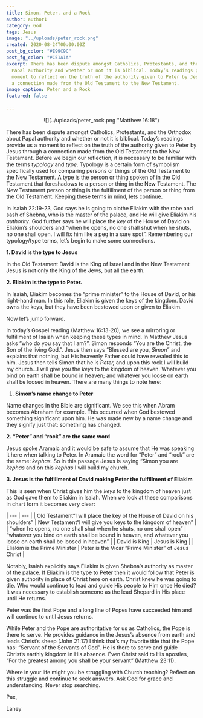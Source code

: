 ```yaml
---
title: Simon, Peter, and a Rock
author: author1
category: God
tags: Jesus
image: "../uploads/peter_rock.png"
created: 2020-08-24T00:00:00Z
post_bg_color: "#E99C9C"
post_fg_color: "#C51A1A"
excerpt: There has been dispute amongst Catholics, Protestants, and the Orthodox about
  Papal authority and whether or not it is biblical. Today’s readings provide us a
  moment to reflect on the truth of the authority given to Peter by Jesus through
  a connection made from the Old Testament to the New Testament.
image_caption: Peter and a Rock
featured: false

---
```

<p align="center">
![](../uploads/peter_rock.png "Matthew 16:18")
</p>
  
There has been dispute amongst Catholics, Protestants, and the Orthodox about Papal authority and whether or not it is biblical. Today’s readings provide us a moment to reflect on the truth of the authority given to Peter by Jesus through a connection made from the Old Testament to the New Testament. Before we begin our reflection, it is necessary to be familiar with the terms _typology_ and _type._ Typology is a certain form of symbolism specifically used for comparing persons or things of the Old Testament to the New Testament. A type is the person or thing spoken of in the Old Testament that foreshadows to a person or thing in the New Testament. The New Testament person or thing is the fulfillment of the person or thing from the Old Testament. Keeping these terms in mind, lets continue.

In Isaiah 22:19-23, God says he is going to clothe Eliakim with the robe and sash of Shebna, who is the master of the palace, and He will give Eliakim his _authority_. God further says he will place the _key_ of the House of David on Eliakim’s shoulders and “when he opens, no one shall shut when he shuts, no one shall open. I will fix him like a peg in a sure spot”. Remembering our typology/type terms, let’s begin to make some connections.

**1. David is the type to Jesus**

In the Old Testament David is the King of Israel and in the New Testament Jesus is not only the King of the Jews, but all the earth.

**2. Eliakim is the type to Peter.**

In Isaiah, Eliakim becomes the “prime minister” to the House of David, or his right-hand man. In this role, Eliakim is given the keys of the kingdom. David owns the keys, but they have been bestowed upon or given to Eliakim.

Now let’s jump forward.

In today’s Gospel reading (Matthew 16:13-20), we see a mirroring or fulfillment of Isaiah when keeping these types in mind. In Matthew Jesus asks “who do you say that I am?”. Simon responds “You are the Christ, the Son of the living God.”. Jesus then says “Blessed are you, _Simon_” and explains that nothing, but His heavenly Father could have revealed this to him. Jesus then tells Simon that he is _Peter,_ and upon this rock I will build my church…I will give _you_ the _keys_ to the kingdom of heaven. Whatever you bind on earth shall be bound in heaven; and whatever you loose on earth shall be loosed in heaven. There are many things to note here:

1. **Simon’s name change to Peter**

Name changes in the Bible are significant. We see this when Abram becomes Abraham for example. This occurred when God bestowed something significant upon him. He was made new by a name change and they signify just that: something has changed.

**2. “Peter” and “rock” are the same word**

Jesus spoke Aramaic and it would be safe to assume that He was speaking it here when talking to Peter. In Aramaic the word for “Peter” and “rock” are the same: _kephas._ So in this passage Jesus is saying “Simon you are _kephas_ and on this _kephas_ I will build my church.

**3. Jesus is the fulfillment of David making Peter the fulfillment of Eliakim**

This is seen when Christ gives him the _keys_ to the kingdom of heaven just as God gave them to Eliakim in Isaiah. When we look at these comparisons in chart form it becomes very clear:

| --- | --- |
| Old Testament“I will place the key of the House of David on his shoulders” | New Testament“I will give you keys to the kingdom of heaven” |
| “when he opens, no one shall shut when he shuts, no one shall open” | “whatever you bind on earth shall be bound in heaven, and whatever you loose on earth shall be loosed in heaven” |
| David is King | Jesus is King |
| Eliakim is the Prime Minister | Peter is the Vicar “Prime Minister” of Jesus Christ |

Notably, Isaiah explicitly says Eliakim is given Shebna’s authority as master of the palace. If Eliakim is the type to Peter then it would follow that Peter is given authority in place of Christ here on earth. Christ knew he was going to die. Who would continue to lead and guide His people to Him once He died? It was necessary to establish someone as the lead Shepard in His place until He returns.

Peter was the first Pope and a long line of Popes have succeeded him and will continue to until Jesus returns.

While Peter and the Pope are authoritative for us as Catholics, the Pope is there to serve. He provides guidance in the Jesus’s absence from earth and leads Christ’s sheep (John 21:17) I think that’s my favorite title that the Pope has: “Servant of the Servants of God”. He is there to serve and guide Christ’s earthly kingdom in His absence. Even Christ said to His apostles, “For the greatest among you shall be your servant” (Matthew 23:11).

Where in your life might you be struggling with Church teaching? Reflect on this struggle and continue to seek answers. Ask God for grace and understanding. Never stop searching.

Pax,

Laney